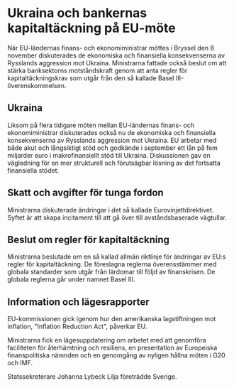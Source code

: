 # Ukraina och bankernas kapitaltäckning på EU-möte

När EU-ländernas finans- och ekonomiministrar möttes i Bryssel den 8 november diskuterades de ekonomiska och finansiella konsekvenserna av Rysslands aggression mot Ukraina. Ministrarna fattade också beslut om att stärka banksektorns motståndskraft genom att anta regler för kapitaltäckningskrav som utgår från den så kallade Basel III-överenskommelsen.

## Ukraina

Liksom på flera tidigare möten mellan EU-ländernas finans- och ekonomiministrar diskuterades också nu de ekonomiska och finansiella konsekvenserna av Rysslands aggression mot Ukraina. EU arbetar med både akut och långsiktigt stöd och godkände i september ett lån på fem miljarder euro i makrofinansiellt stöd till Ukraina. Diskussionen gav en vägledning för en mer strukturell och förutsägbar lösning av det fortsatta finansiella stödet.

## Skatt och avgifter för tunga fordon

Ministrarna diskuterade ändringar i det så kallade Eurovinjettdirektivet. Syftet är att skapa incitament till att gå över till avståndsbaserade vägtullar.

## Beslut om regler för kapitaltäckning

Ministrarna beslutade om en så kallad allmän riktlinje för ändringar av EU:s regler för kapitaltäckning. De föreslagna reglerna överensstämmer med globala standarder som utgår från lärdomar till följd av finanskrisen. De globala reglerna går under namnet Basel III.

## Information och lägesrapporter

EU-kommissionen gick igenom hur den amerikanska lagstiftningen mot inflation, "Inflation Reduction Act", påverkar EU.

Ministrarna fick en lägesuppdatering om arbetet med att genomföra faciliteten för återhämtning och resiliens, en presentation av Europeiska finanspolitiska nämnden och en genomgång av nyligen hållna möten i G20 och IMF.

Statssekreterare Johanna Lybeck Lilja företrädde Sverige.
